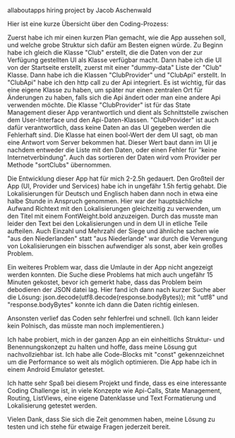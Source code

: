 allaboutapps hiring project by Jacob Aschenwald

Hier ist eine kurze Übersicht über den Coding-Prozess:

Zuerst habe ich mir einen kurzen Plan gemacht, wie die App aussehen soll, und welche grobe Struktur sich dafür am Besten eignen würde.
Zu Beginn habe ich gleich die Klasse "Club" erstellt, die die Daten von der zur Verfügung gestellten UI als Klasse verfügbar macht.
Dann habe ich die UI von der Startseite erstellt, zuerst mit einer "dummy-data" Liste der "Club" Klasse.
Dann habe ich die Klassen "ClubProvider" und "ClubApi" erstellt.
In "ClubApi" habe ich den http call zu der Api integriert. Es ist wichtig, für das eine eigene Klasse zu haben, um später nur einen zentralen Ort für Änderungen zu haben, falls sich die Api ändert oder man eine andere Api verwenden möchte.
Die Klasse "ClubProvider" ist für das State Management dieser App verantwortlich und dient als Schnittstelle zwischen dem User-Interface und den Api-Daten-Klassen.
"ClubProvider" ist auch dafür verantwortlich, dass keine Daten an das UI gegeben werden die Fehlerhaft sind. Die Klasse hat einen bool-Wert der dem UI sagt, ob man eine Antwort vom Server bekommen hat.
Dieser Wert baut dann im UI je nachdem entweder die Liste mit den Daten, oder einen Fehler für "keine Internetverbindung".
Auch das sortieren der Daten wird vom Provider per Methode "sortClubs" übernommen.


Die Entwicklung dieser App hat für mich 2-2.5h gedauert.
Den Großteil der App (UI, Provider und Services) habe ich in ungefähr 1.5h fertig gehabt.
Die Lokalisierungen für Deutsch und Englisch haben dann noch in etwa eine halbe Stunde in Anspruch genommen. Hier war der hauptsächliche Aufwand Richtext mit den Lokalisierungen gleichzeitig zu verwenden, um den Titel mit einem FontWeight.bold anzuzeigen. Durch das musste man leider den Text bei den Lokalisierungen und in dem UI in etliche Teile aufteilen. Auch Einzahl und Mehrzahl der Siege und ähnliche sachen wie "aus den Niederlanden" statt "aus Niederlande" war durch die Verwengung von Lokalisierungen ein bisschen aufwendiger als sonst, aber kein großes Problem.

Ein weiteres Problem war, dass die Umlaute in der App nicht angezeigt werden konnten. Die Suche diese Problems hat mich auch ungefähr 15 Minuten gekostet, bevor ich gemerkt habe, dass das Problem beim debodieren der JSON datei lag. Hier fand ich dann nach kurzer Suche aber die Lösung:
json.decode(utf8.decode(response.bodyBytes)); mit "utf8" und "response.bodyBytes" konnte ich dann die Daten richtig einlesen.

Ansonsten verlief das Coden sehr fehlerfrei und schnell. (Ich kann leider kein Polnisch, das müsste man noch implementieren.)

Ich habe probiert, mich in der ganzen App an ein einheitlichs Struktur- und Benennungskonzept zu halten und hoffe, dass meine Lösung gut nachvollziehbar ist. Ich habe alle Code-Blocks mit "const" gekennzeichnet um die Performance so weit als möglich optimieren.
Die App habe ich in einem Android Emulator getestet.

Ich hatte sehr Spaß bei diesem Projekt und finde, dass es eine interessante Coding Challenge ist, in viele Konzepte wie Api-Calls, State Management, Routing, ListViews, eine eigene Datenklasse und Text Formatierung und Lokalisierung getestet werden.

Vielen Dank, dass Sie sich die Zeit genommen haben, meine Lösung zu testen und ich stehe für etwaige Fragen jederzeit bereit.
